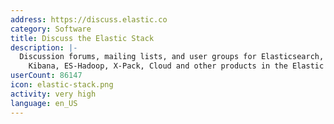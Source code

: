 ```yaml
---
address: https://discuss.elastic.co
category: Software
title: Discuss the Elastic Stack
description: |-
  Discussion forums, mailing lists, and user groups for Elasticsearch, Beats, Logstash,
    Kibana, ES-Hadoop, X-Pack, Cloud and other products in the Elastic ecosystem.
userCount: 86147
icon: elastic-stack.png
activity: very high
language: en_US
---
```

